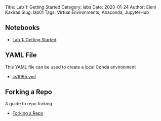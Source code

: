 Title: Lab 1: Getting Started
Category: labs
Date: 2020-01-24
Author: Eleni Kaxiras
Slug: lab01
Tags: Virtual Environments, Anaconda, JupyterHub


## Notebooks
- [Lab 1: Getting Started]({filename}notebook/cs109b_lab1_intro.ipynb)

## YAML File
This YAML file can be used to create a local Conda environment

- [cs109b.yml](https://github.com/Harvard-IACS/2020-CS109B/blob/master/docs/labs/lab01/cs109b.yml)

## Forking a Repo
A guide to repo forking

- [Forking a Repo](https://github.com/Harvard-IACS/2020-CS109B/blob/master/docs/labs/lab01/ForkRepo.pdf)


